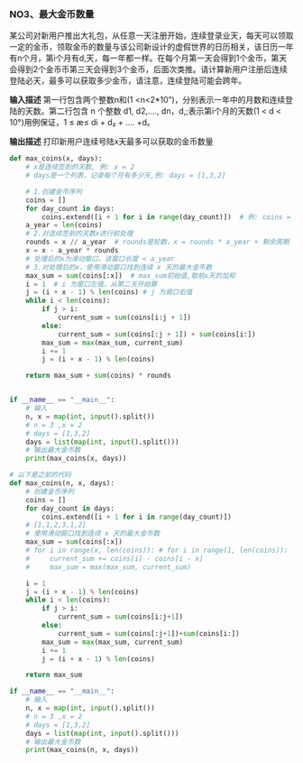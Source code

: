 

### NO3、最大金币数量
某公司对新用户推出大礼包，从任意一天注册开始，连续登录业天，每天可以领取一定的金币，领取金币的数量与该公司新设计的虚假世界的日历相关，该日历一年有n个月，第i个月有d,天，每一年都一样。在每个月第一天会得到1个金币，第天会得到2个金币币第三天会得到3个金币，后面次类推。请计算新用户注册后连续登陆必天，最多可以获取多少金币，请注意，连续登陆可能会跨年。

**输入描述**
第一行包含两个整数n和(1 <n<2*10”)，分别表示一年中的月数和连续登陆的天数。第二行包含 n 个整数 d1, d2,…., dn，d,;表示第i个月的天数(1 < d < 10°)用例保证，1 ≤ æ≤ di + d₂ + …. +d。

**输出描述**
打印新用户连续号陆x天最多可以获取的金币数量



```python
def max_coins(x, days):
    # x是连续签到的天数, 例: x = 2 
    # days是一个列表，记录每个月有多少天,例: days = [1,3,2]

    # 1.创建金币序列
    coins = []
    for day_count in days:
        coins.extend([i + 1 for i in range(day_count)])  # 例: coins = [1,1,2,3,1,2]
    a_year = len(coins)
    # 2.对连续签到的天数x进行前处理
    rounds = x // a_year  # rounds是轮数，x = rounds * a_year + 剩余周期
    x = x - a_year * rounds
    # 处理后的x为滑动窗口，该窗口长度 < a_year
    # 3.对处理后的x，使用滑动窗口找到连续 x 天的最大金币数
    max_sum = sum(coins[:x])  # max_sum初始值,取前x天的加和
    i = 1  # i 为窗口左值，从第二天开始算
    j = (i + x - 1) % len(coins) # j 为窗口右值
    while i < len(coins):
        if j > i:
            current_sum = sum(coins[i:j + 1])
        else:
            current_sum = sum(coins[:j + 1]) + sum(coins[i:])
        max_sum = max(max_sum, current_sum)
        i += 1
        j = (i + x - 1) % len(coins)

    return max_sum + sum(coins) * rounds


if __name__ == "__main__":
    # 输入
    n, x = map(int, input().split())
    # n = 3 ,x = 2
    # days = [1,3,2]
    days = list(map(int, input().split()))
    # 输出最大金币数
    print(max_coins(x, days))

```



```python
# 以下是之前的代码
def max_coins(n, x, days):
    # 创建金币序列
    coins = []
    for day_count in days:
        coins.extend([i + 1 for i in range(day_count)])
    # [1,1,2,3,1,2]
    # 使用滑动窗口找到连续 x 天的最大金币数
    max_sum = sum(coins[:x])
    # for i in range(x, len(coins)): # for i in range(1, len(coins)):
    #     current_sum += coins[i] - coins[i - x]
    #     max_sum = max(max_sum, current_sum)

    i = 1
    j = (i + x - 1) % len(coins)
    while i < len(coins):
        if j > i:
            current_sum = sum(coins[i:j+1])
        else:
            current_sum = sum(coins[:j+1])+sum(coins[i:])
        max_sum = max(max_sum, current_sum)
        i += 1
        j = (i + x - 1) % len(coins)

    return max_sum

if __name__ == "__main__":
    # 输入
    n, x = map(int, input().split())
    # n = 3 ,x = 2
    # days = [1,3,2]
    days = list(map(int, input().split()))
    # 输出最大金币数
    print(max_coins(n, x, days))

```

